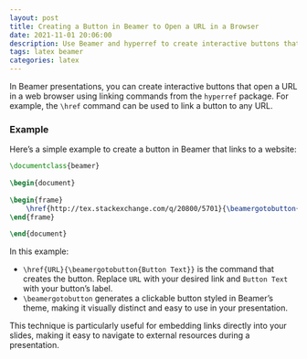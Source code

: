 ```yaml
---
layout: post
title: Creating a Button in Beamer to Open a URL in a Browser
date: 2021-11-01 20:06:00
description: Use Beamer and hyperref to create interactive buttons that open web links.
tags: latex beamer
categories: latex
---
```


In Beamer presentations, you can create interactive buttons that open a URL in a web browser using linking commands from the `hyperref` package. For example, the `\href` command can be used to link a button to any URL.

### Example

Here’s a simple example to create a button in Beamer that links to a website:

```latex
\documentclass{beamer}
 
\begin{document}
 
\begin{frame}
    \href{http://tex.stackexchange.com/q/20800/5701}{\beamergotobutton{Link}}
\end{frame}
 
\end{document}
```

In this example:

- `\href{URL}{\beamergotobutton{Button Text}}` is the command that creates the button. Replace `URL` with your desired link and `Button Text` with your button’s label.
- `\beamergotobutton` generates a clickable button styled in Beamer’s theme, making it visually distinct and easy to use in your presentation.

This technique is particularly useful for embedding links directly into your slides, making it easy to navigate to external resources during a presentation.